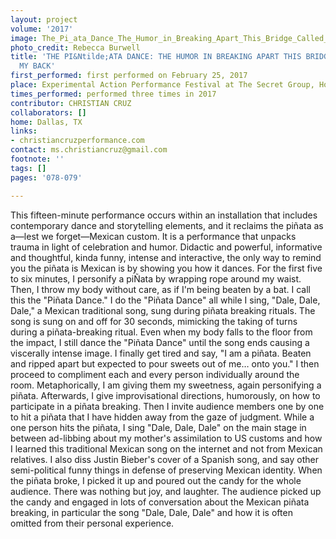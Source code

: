```yaml
---
layout: project
volume: '2017'
image: The_Pi_ata_Dance_The_Humor_in_Breaking_Apart_This_Bridge_Called_My_Back_(2).png
photo_credit: Rebecca Burwell
title: 'THE PI&Ntilde;ATA DANCE: THE HUMOR IN BREAKING APART THIS BRIDGE CALLED
  MY BACK'
first_performed: first performed on February 25, 2017
place: Experimental Action Performance Festival at The Secret Group, Houston, TX
times_performed: performed three times in 2017
contributor: CHRISTIAN CRUZ
collaborators: []
home: Dallas, TX
links:
- christiancruzperformance.com
contact: ms.christiancruz@gmail.com
footnote: ''
tags: []
pages: '078-079'

---
```


This fifteen-minute performance occurs within an installation that includes contemporary dance and storytelling elements, and it reclaims the pi&ntilde;ata as a—lest we forget—Mexican custom. It is a performance that unpacks trauma in light of celebration and humor. Didactic and powerful, informative and thoughtful, kinda funny, intense and interactive, the only way to remind you the pi&ntilde;ata is Mexican is by showing you how it dances. For the first five to six minutes, I personify a pi&Ntilde;ata by wrapping rope around my waist. Then, I throw my body without care, as if I'm being beaten by a bat. I call this the "Pi&ntilde;ata Dance." I do the "Pi&ntilde;ata Dance" all while I sing, "Dale, Dale, Dale," a Mexican traditional song, sung during pi&ntilde;ata breaking rituals. The song is sung on and off for 30 seconds, mimicking the taking of turns during a pi&ntilde;ata-breaking ritual. Even when my body falls to the floor from the impact, I still dance the "Pi&ntilde;ata Dance" until the song ends causing a viscerally intense image. I finally get tired and say, "I am a pi&ntilde;ata. Beaten and ripped apart but expected to pour sweets out of me&hellip; onto you." I then proceed to compliment each and every person individually around the room. Metaphorically, I am giving them my sweetness, again personifying a pi&ntilde;ata. Afterwards, I give improvisational directions, humorously, on how to participate in a pi&ntilde;ata breaking. Then I invite audience members one by one to hit a pi&ntilde;ata that I have hidden away from the gaze of judgment. While a one person hits the pi&ntilde;ata, I sing "Dale, Dale, Dale" on the main stage in between ad-libbing about my mother's assimilation to US customs and how I learned this traditional Mexican song on the internet and not from Mexican relatives. I also diss Justin Bieber's cover of a Spanish song, and say other semi-political funny things in defense of preserving Mexican identity. When the pi&ntilde;ata broke, I picked it up and poured out the candy for the whole audience. There was nothing but joy, and laughter. The audience picked up the candy and engaged in lots of conversation about the Mexican pi&ntilde;ata breaking, in particular the song "Dale, Dale, Dale" and how it is often omitted from their personal experience.
